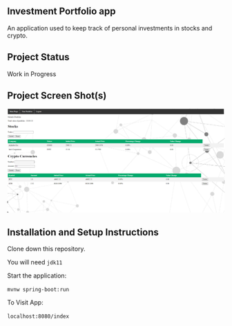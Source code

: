 ## Investment Portfolio app

An application used to keep track of personal investments in stocks and crypto.

## Project Status
Work in Progress

## Project Screen Shot(s)
![Alt text](/src/main/resources/static/images/front-page.png?raw=true "Portfolio Page")
## Installation and Setup Instructions

Clone down this repository.

You will need `jdk11`

Start the application:

`mvnw spring-boot:run` 

To Visit App:

`localhost:8080/index`
